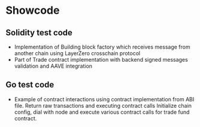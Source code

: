 # Showcode

## Solidity test code
* Implementation of Building block factory which receives message from another chain using LayerZero crosschain protocol 
* Part of Trade contract implementation with backend signed messages validation and AAVE integration

## Go test code
* Example of contract interactions using contract implementation from ABI file. Return raw transactions and executing contract calls
Initialize chain config, dial with node and execute various contract calls for trade fund contract.